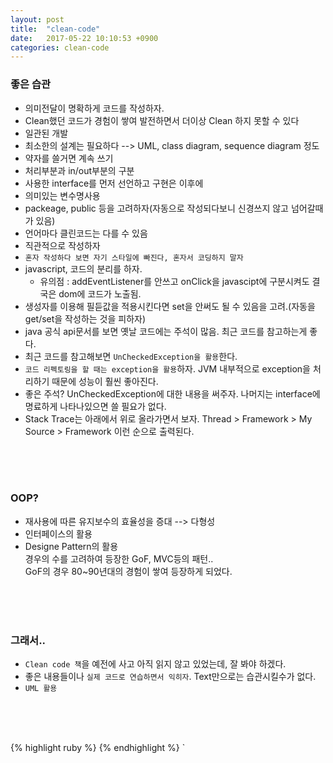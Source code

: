 ```yaml
---
layout: post
title:  "clean-code"
date:   2017-05-22 10:10:53 +0900
categories: clean-code
---
```




### 좋은 습관  
- 의미전달이 명확하게 코드를 작성하자.  
- Clean했던 코드가 경험이 쌓여 발전하면서 더이상 Clean 하지 못할 수 있다  
- 일관된 개발  
- 최소한의 설계는 필요하다 --> UML, class diagram, sequence diagram 정도  
- 약자를 쓸거면 계속 쓰기
- 처리부분과 in/out부분의 구분
- 사용한 interface를 먼저 선언하고 구현은 이후에
- 의미있는 변수명사용  
- packeage, public 등을 고려하자(자동으로 작성되다보니 신경쓰지 않고 넘어갈때가 있음)
- 언어마다 클린코드는 다를 수 있음
- 직관적으로 작성하자
- `혼자 작성하다 보면 자기 스타일에 빠진다, 혼자서 코딩하지 말자`
- javascript, 코드의 분리를 하자.
  - 유의점 : addEventListener를 안쓰고 onClick을 javascipt에 구분시켜도 결국은 dom에 코드가 노출됨.  
- 생성자를 이용해 필듣값을 적용시킨다면 set을 안써도 될 수 있음을 고려.(자동을 get/set을 작성하는 것을 피하자)
- java 공식 api문서를 보면 옛날 코드에는 주석이 많음. 최근 코드를 참고하는게 좋다.
- 최근 코드를 참고해보면 `UnCheckedException을 활용`한다.
- `코드 리펙토링을 할 때는 exception을 활용`하자. JVM 내부적으로 exception을 처리하기 때문에 성능이 훨씬 좋아진다.
- 좋은 주석? UnCheckedException에 대한 내용을 써주자. 나머지는 interface에 명료하게 나타나있으면 쓸 필요가 없다.
- Stack Trace는 아래에서 위로 올라가면서 보자. Thread > Framework > My Source > Framework 이런 순으로 출력된다.  


<br><br><br>


### OOP?  
- 재사용에 따른 유지보수의 효율성을 증대 --> 다형성  
- 인터페이스의 활용  
- Designe Pattern의 활용  
경우의 수를 고려하여 등장한 GoF, MVC등의 패턴..  
GoF의 경우 80~90년대의 경험이 쌓여 등장하게 되었다.  


<br><br><br>


### 그래서..
- `Clean code 책`을 예전에 사고 아직 읽지 않고 있었는데, 잘 봐야 하겠다.
- 좋은 내용들이나 `실제 코드로 연습하면서 익히자`. Text만으로는 습관시킬수가 없다.
- `UML 활용`


<br><br><br>

{% highlight ruby %}
{% endhighlight %}
`
